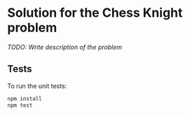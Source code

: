 Solution for the Chess Knight problem
=====================================

*TODO: Write description of the problem*

Tests
-----

To run the unit tests:

```bash
npm install
npm test
```
